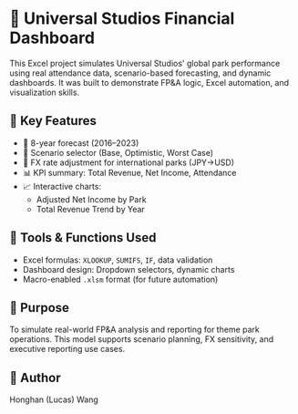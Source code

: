 # 🎢 Universal Studios Financial Dashboard

This Excel project simulates Universal Studios' global park performance using real attendance data, scenario-based forecasting, and dynamic dashboards. It was built to demonstrate FP&A logic, Excel automation, and visualization skills.

## 🔧 Key Features
- 📅 8-year forecast (2016–2023)
- 🔽 Scenario selector (Base, Optimistic, Worst Case)
- 💱 FX rate adjustment for international parks (JPY→USD)
- 📊 KPI summary: Total Revenue, Net Income, Attendance
- 📈 Interactive charts:
  - Adjusted Net Income by Park
  - Total Revenue Trend by Year

## 🧠 Tools & Functions Used
- Excel formulas: `XLOOKUP`, `SUMIFS`, `IF`, data validation
- Dashboard design: Dropdown selectors, dynamic charts
- Macro-enabled `.xlsm` format (for future automation)

## 🎯 Purpose
To simulate real-world FP&A analysis and reporting for theme park operations. This model supports scenario planning, FX sensitivity, and executive reporting use cases.

## 👤 Author
Honghan (Lucas) Wang
